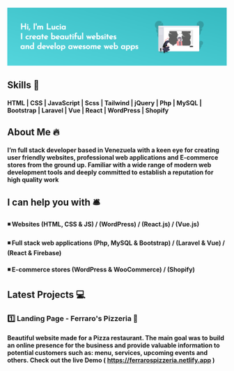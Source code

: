 ![Lucia Banner](https://github.com/luciajperezm/luciajperezm/blob/master/baner.png)

## Skills 🧰
#### HTML | CSS | JavaScript | Scss | Tailwind | jQuery | Php | MySQL | Bootstrap | Laravel | Vue | React | WordPress | Shopify


## About Me 🔥

#### I’m full stack developer based in Venezuela with a keen eye for creating user friendly websites, professional web applications and E-commerce stores from the ground up. Familiar with a wide range of modern web development tools and deeply committed to establish a reputation for high quality work


## I can help you with 🛎️
#### ◾ Websites (HTML, CSS & JS) / (WordPress) / (React.js) / (Vue.js)
#### ◾ Full stack web applications (Php, MySQL & Bootstrap) / (Laravel & Vue) / (React & Firebase)
#### ◾ E-commerce stores (WordPress & WooCommerce) / (Shopify)


## Latest Projects 💻
### 1️⃣ Landing Page - Ferraro's Pizzeria 🍕
#### Beautiful website made for a Pizza restaurant. The main goal was to build an online presence for the business and provide valuable information to potential customers such as: menu, services, upcoming events and others. Check out the live Demo ( https://ferrarospizzeria.netlify.app ) 
